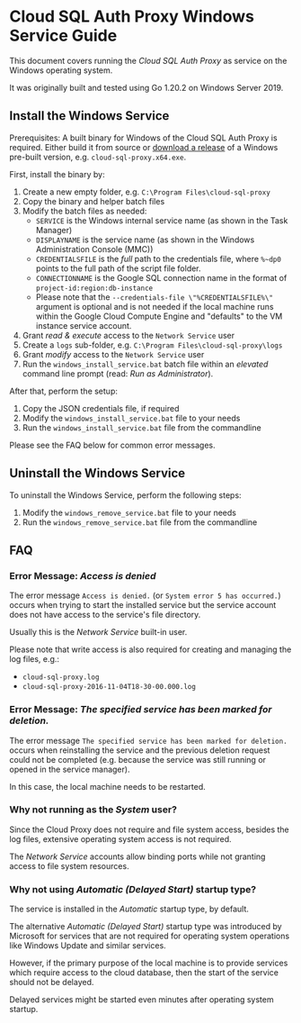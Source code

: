 # Cloud SQL Auth Proxy Windows Service Guide

This document covers running the *Cloud SQL Auth Proxy* as service
on the Windows operating system.

It was originally built and tested using Go 1.20.2 on Windows Server 2019.

## Install the Windows Service

Prerequisites: A built binary for Windows of the Cloud SQL Auth Proxy is required. Either build it from source or [download a release](https://github.com/GoogleCloudPlatform/cloud-sql-proxy/releases) of a Windows pre-built version, e.g. `cloud-sql-proxy.x64.exe`. 

First, install the binary by:

1. Create a new empty folder, e.g. `C:\Program Files\cloud-sql-proxy`
2. Copy the binary and helper batch files 
3. Modify the batch files as needed:
    - `SERVICE` is the Windows internal service name (as shown in the Task Manager)
    - `DISPLAYNAME` is the service name (as shown in the Windows Administration Console (MMC))
    - `CREDENTIALSFILE` is the *full* path to the credentials file, where `%~dp0` points to the full path of the script file folder.
    - `CONNECTIONNAME` is the Google SQL connection name in the format of `project-id:region:db-instance`
    - Please note that the `--credentials-file \"%CREDENTIALSFILE%\"` argument is optional and is not needed if the local machine runs within the Google Cloud Compute Engine and "defaults" to the VM instance service account.
4. Grant *read & execute* access to the `Network Service` user
5. Create a `logs` sub-folder, e.g. `C:\Program Files\cloud-sql-proxy\logs`
6. Grant *modify* access to the `Network Service` user
7. Run the `windows_install_service.bat` batch file within an *elevated* command line prompt (read: *Run as Administrator*).

After that, perform the setup:

1. Copy the JSON credentials file, if required
2. Modify the `windows_install_service.bat` file to your needs
3. Run the `windows_install_service.bat` file from the commandline

Please see the FAQ below for common error messages.

## Uninstall the Windows Service

To uninstall the Windows Service, perform the following steps:

1. Modify the `windows_remove_service.bat` file to your needs
2. Run the `windows_remove_service.bat` file from the commandline

## FAQ

### Error Message: *Access is denied*

The error message `Access is denied.` (or `System error 5 has occurred.`) occurs when
trying to start the installed service but the service account does not have access
to the service's file directory.

Usually this is the *Network Service* built-in user.

Please note that write access is also required for creating and managing the log files, e.g.:

- `cloud-sql-proxy.log`
- `cloud-sql-proxy-2016-11-04T18-30-00.000.log`

### Error Message: *The specified service has been marked for deletion.*

The error message `The specified service has been marked for deletion.` occurs when 
reinstalling the service and the previous deletion request could not be completed
(e.g. because the service was still running or opened in the service manager).

In this case, the local machine needs to be restarted.

### Why not running as the *System* user?

Since the Cloud Proxy does not require and file system access, besides the log files,
extensive operating system access is not required.

The *Network Service* accounts allow binding ports while not granting 
access to file system resources.

### Why not using *Automatic (Delayed Start)* startup type?

The service is installed in the *Automatic* startup type, by default.

The alternative *Automatic (Delayed Start)* startup type was introduced
by Microsoft for services that are not required for operating system operations
like Windows Update and similar services.

However, if the primary purpose of the local machine is to provide services
which require access to the cloud database, then the start of the service
should not be delayed. 

Delayed services might be started even minutes after operating system startup.
